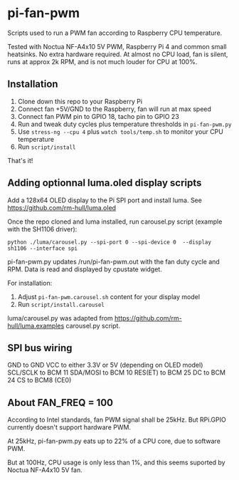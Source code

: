 # pi-fan-pwm

Scripts used to run a PWM fan according to Raspberry CPU temperature.

Tested with Noctua NF-A4x10 5V PWM,  Raspberry Pi 4 and common small heatsinks. No extra hardware required. At almost no CPU load, fan is silent, runs at approx 2k RPM, and is not much louder for CPU at 100%.

## Installation

1. Clone down this repo to your Raspberry Pi
2. Connect fan +5V/GND to the Raspberry, fan will run at max speed
3. Connect fan PWM pin to GPIO 18, tacho pin to GPIO 23
4. Run and tweak duty cycles plus temperature thresholds in `pi-fan-pwm.py`
4. Use `stress-ng --cpu 4` plus `watch tools/temp.sh` to monitor your CPU temperature
5. Run `script/install`

That's it!

## Adding optionnal luma.oled display scripts

Add a 128x64 OLED display to the Pi SPI port and install luma. See https://github.com/rm-hull/luma.oled

Once the repo cloned and luma installed, run carousel.py script (example with the SH1106 driver):

`python ./luma/carousel.py --spi-port 0 --spi-device 0  --display sh1106 --interface spi`

pi-fan-pwm.py updates /run/pi-fan-pwm.out with the fan duty cycle and RPM. Data is read and displayed by cpustate widget.

For installation:
1. Adjust `pi-fan-pwm.carousel.sh` content for your display model
2. Run `script/install.carousel`

luma/carousel.py was adapted from https://github.com/rm-hull/luma.examples carousel.py script.

## SPI bus wiring

GND to GND
VCC to either 3.3V or 5V (depending on OLED model)
SCL/SCLK to BCM 11
SDA/MOSI to BCM 10
RES(ET) to BCM 25
DC to BCM 24
CS to BCM8 (CE0)

## About FAN_FREQ = 100

According to Intel standards, fan PWM signal shall be 25kHz. But RPi.GPIO currently doesn't support hardware PWM.

At 25kHz, pi-fan-pwm.py eats up to 22% of a CPU core, due to software PWM.

But at 100Hz, CPU usage is only less than 1%, and this seems suported by Noctua NF-A4x10 5V fan.
